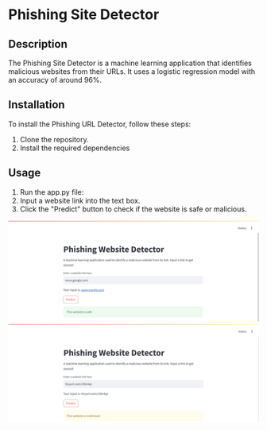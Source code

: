# Phishing Site Detector

## Description
The Phishing Site Detector is a machine learning application that identifies malicious websites from their URLs. It uses a logistic regression model with an accuracy of around 96%.

## Installation
To install the Phishing URL Detector, follow these steps:
1. Clone the repository.
2. Install the required dependencies


## Usage
1. Run the app.py file:
2. Input a website link into the text box.
3. Click the "Predict" button to check if the website is safe or malicious.

![alt text](image.png)
![alt text](image-1.png)